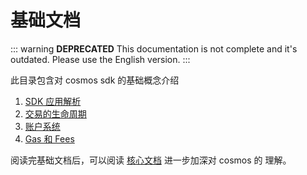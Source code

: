 # 基础文档

::: warning **DEPRECATED** This documentation is not complete and it's outdated.
Please use the English version. :::

此目录包含对 cosmos sdk 的基础概念介绍

1. [SDK 应用解析](./app-anatomy.md)
2. [交易的生命周期](./tx-lifecycle.md)
3. [账户系统](./accounts.md)
4. [Gas 和 Fees](./gas-fees.md)

阅读完基础文档后，可以阅读 [核心文档](../core/README.md) 进一步加深对 cosmos 的
理解。
